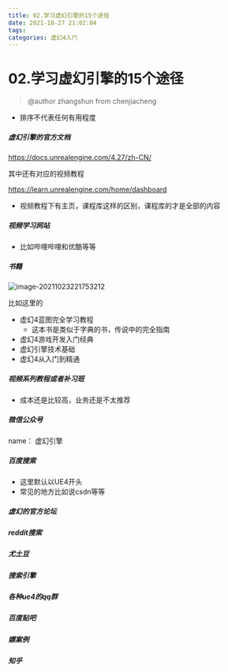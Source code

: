 ```yaml
---
title: 02.学习虚幻引擎的15个途径
date: 2021-10-27 21:02:04
tags:
categories: 虚幻4入门
---
```




# 02.学习虚幻引擎的15个途径

> @author zhangshun from chenjiacheng



* 排序不代表任何有用程度

##### 虚幻引擎的官方文档

 https://docs.unrealengine.com/4.27/zh-CN/

其中还有对应的视频教程

https://learn.unrealengine.com/home/dashboard

* 视频教程下有主页，课程库这样的区别，课程库的才是全部的内容



##### 视频学习网站

* 比如哔哩哔哩和优酷等等

##### 书籍

![image-20211023221753212](D:\document\typora_source\虚幻4学习\src\image-20211023221753212.png)

比如这里的

* 虚幻4蓝图完全学习教程
  * 这本书是类似于字典的书，传说中的完全指南
* 虚幻4游戏开发入门经典
* 虚幻引擎技术基础
* 虚幻4从入门到精通

##### 视频系列教程或者补习班

* 成本还是比较高，业务还是不太推荐

##### 微信公众号

name： 虚幻引擎

##### 百度搜索

* 这里默认以UE4开头
* 常见的地方比如说csdn等等

##### 虚幻的官方论坛



##### reddit搜索



##### 尤土豆



##### 搜索引擎



##### 各种ue4的qq群



##### 百度贴吧



##### 嫖案例



##### 知乎
